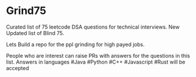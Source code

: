 # Grind75
Curated list of 75 leetcode DSA questions for technical interviews. New Updated list of Blind 75.

Lets Build a repo for the ppl grinding for high payed jobs.

People who are interest can raise PRs with answers for the questions in this list.
Answers in languages  #Java #Python #C++ #Javascript #Rust will be accepted
